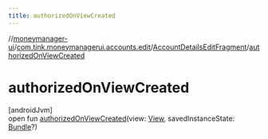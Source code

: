 ```yaml
---
title: authorizedOnViewCreated
---
```

//[moneymanager-ui](../../../index.html)/[com.tink.moneymanagerui.accounts.edit](../index.html)/[AccountDetailsEditFragment](index.html)/[authorizedOnViewCreated](authorized-on-view-created.html)



# authorizedOnViewCreated



[androidJvm]\
open fun [authorizedOnViewCreated](authorized-on-view-created.html)(view: [View](https://developer.android.com/reference/kotlin/android/view/View.html), savedInstanceState: [Bundle](https://developer.android.com/reference/kotlin/android/os/Bundle.html)?)




